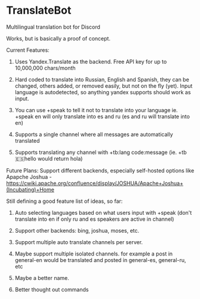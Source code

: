 # TranslateBot
Multilingual translation bot for Discord

Works, but is basically a proof of concept.

Current Features:

1. Uses Yandex.Translate as the backend. Free API key for up to 10,000,000 chars/month

2. Hard coded to translate into Russian, English and Spanish, they can be changed, others added, or removed easily, but not on the fly (yet). Input language is autodetected, so anything yandex supports should work as input.

3. You can use +speak to tell it not to translate into your language ie. +speak en will only translate into es and ru (es and ru will translate into en)

4. Supports a single channel where all messages are automatically translated

5. Supports translating any channel with +tb:lang code:message (ie. +tb:es:hello would return hola)

Future Plans: Support different backends, especially self-hosted options like
Apapche Joshua - https://cwiki.apache.org/confluence/display/JOSHUA/Apache+Joshua+(Incubating)+Home

Still defining a good feature list of ideas, so far:

1. Auto selecting languages based on what users input with +speak (don't translate into en if only ru and es speakers are active in channel)

2. Support other backends: bing, joshua, moses, etc.

3. Support multiple auto translate channels per server.

4. Maybe support multiple isolated channels. for example a post in general-en would be translated and posted in general-es, general-ru, etc

5. Maybe a better name.

6. Better thought out commands
